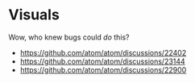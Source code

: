 # Visuals

Wow, who knew bugs could *do* this?

- https://github.com/atom/atom/discussions/22402
- https://github.com/atom/atom/discussions/23144
- https://github.com/atom/atom/discussions/22900

